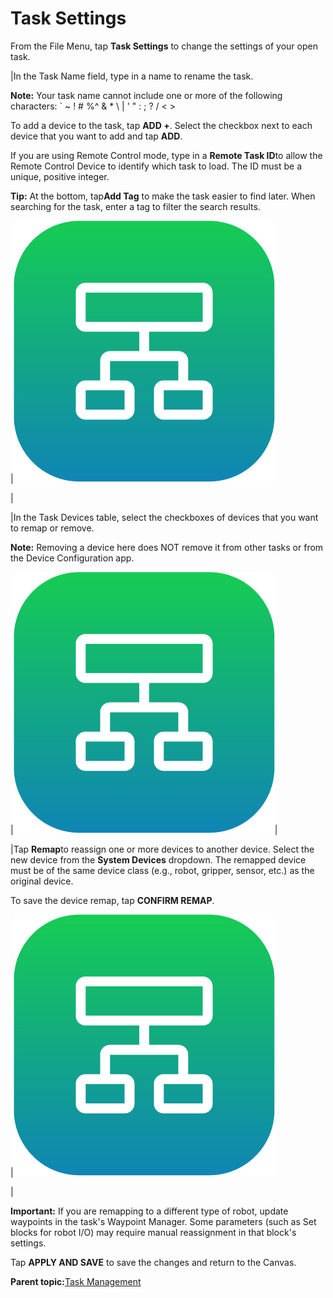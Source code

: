 # Task Settings

From the File Menu, tap **Task Settings** to change the settings of your open task.

|In the Task Name field, type in a name to rename the task.

**Note:** Your task name cannot include one or more of the following characters: \` ~ ! \# %^ & \* \\ \| ' " : ; ? / < \>

To add a device to the task, tap **ADD +**. Select the checkbox next to each device that you want to add and tap **ADD**.

If you are using Remote Control mode, type in a **Remote Task ID**to allow the Remote Control Device to identify which task to load. The ID must be a unique, positive integer.

**Tip:** At the bottom, tap**Add Tag** to make the task easier to find later. When searching for the task, enter a tag to filter the search results.

|![](../Images/TaskCanvas/TaskCanvas-Icon.png)

|

|In the Task Devices table, select the checkboxes of devices that you want to remap or remove.

**Note:** Removing a device here does NOT remove it from other tasks or from the Device Configuration app.

|![](../Images/TaskCanvas/TaskCanvas-Icon.png)|

|Tap **Remap**to reassign one or more devices to another device. Select the new device from the **System Devices** dropdown. The remapped device must be of the same device class \(e.g., robot, gripper, sensor, etc.\) as the original device.

To save the device remap, tap **CONFIRM REMAP**.

|![](../Images/TaskCanvas/TaskCanvas-Icon.png)

|

**Important:** If you are remapping to a different type of robot, update waypoints in the task's Waypoint Manager. Some parameters \(such as Set blocks for robot I/O\) may require manual reassignment in that block's settings.

Tap **APPLY AND SAVE** to save the changes and return to the Canvas.

**Parent topic:**[Task Management](../TaskCanvas/TaskManagement.md)

